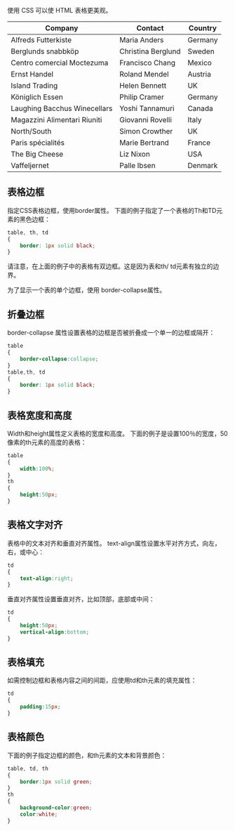 使用 CSS 可以使 HTML 表格更美观。

|Company|Contact|Country|
|---|---|---|
|Alfreds Futterkiste|Maria Anders|Germany|
|Berglunds snabbköp|Christina Berglund|Sweden|
|Centro comercial Moctezuma|Francisco Chang|Mexico|
|Ernst Handel|Roland Mendel|Austria|
|Island Trading|Helen Bennett|UK|
|Königlich Essen|Philip Cramer|Germany|
|Laughing Bacchus Winecellars|Yoshi Tannamuri|Canada|
|Magazzini Alimentari Riuniti|Giovanni Rovelli|Italy|
|North/South|Simon Crowther|UK|
|Paris spécialités|Marie Bertrand|France|
|The Big Cheese|Liz Nixon|USA|
|Vaffeljernet|Palle Ibsen|Denmark|
## 表格边框

指定CSS表格边框，使用border属性。
下面的例子指定了一个表格的Th和TD元素的黑色边框：
```css
table, th, td
{
    border: 1px solid black;
}
```

请注意，在上面的例子中的表格有双边框。这是因为表和th/ td元素有独立的边界。

为了显示一个表的单个边框，使用 border-collapse属性。

## 折叠边框

border-collapse 属性设置表格的边框是否被折叠成一个单一的边框或隔开：

```css
table
{
    border-collapse:collapse;
}
table,th, td
{
    border: 1px solid black;
}
```

## 表格宽度和高度

Width和height属性定义表格的宽度和高度。
下面的例子是设置100％的宽度，50像素的th元素的高度的表格：

```css
table 
{
    width:100%;
}
th
{
    height:50px;
}
```

## 表格文字对齐

表格中的文本对齐和垂直对齐属性。
text-align属性设置水平对齐方式，向左，右，或中心：

```css
td
{
    text-align:right;
}
```

垂直对齐属性设置垂直对齐，比如顶部，底部或中间：

```css
td
{
    height:50px;
    vertical-align:bottom;
}
```

## 表格填充

如需控制边框和表格内容之间的间距，应使用td和th元素的填充属性：

```css
td
{
    padding:15px;
}
```

## 表格颜色

下面的例子指定边框的颜色，和th元素的文本和背景颜色：

```css
table, td, th
{
    border:1px solid green;
}
th
{
    background-color:green;
    color:white;
}
```